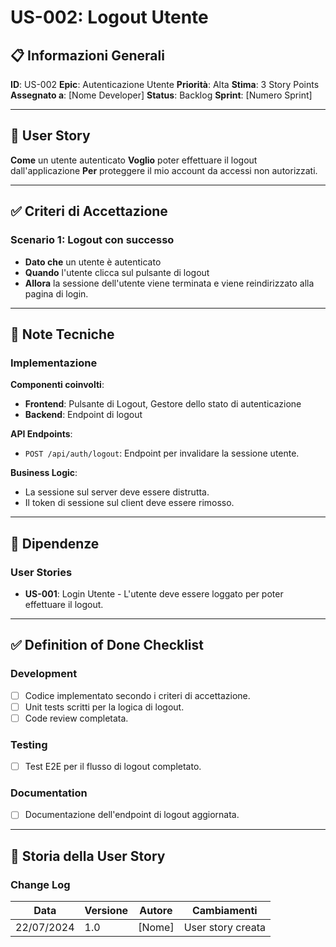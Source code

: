 # US-002: Logout Utente

## 📋 Informazioni Generali
**ID**: US-002
**Epic**: Autenticazione Utente
**Priorità**: Alta
**Stima**: 3 Story Points
**Assegnato a**: [Nome Developer]
**Status**: Backlog
**Sprint**: [Numero Sprint]

---

## 👤 User Story

**Come** un utente autenticato
**Voglio** poter effettuare il logout dall'applicazione
**Per** proteggere il mio account da accessi non autorizzati.

---

## ✅ Criteri di Accettazione

### Scenario 1: Logout con successo
- **Dato che** un utente è autenticato
- **Quando** l'utente clicca sul pulsante di logout
- **Allora** la sessione dell'utente viene terminata e viene reindirizzato alla pagina di login.

---

## 🔧 Note Tecniche

### Implementazione
**Componenti coinvolti**:
- **Frontend**: Pulsante di Logout, Gestore dello stato di autenticazione
- **Backend**: Endpoint di logout

**API Endpoints**:
- `POST /api/auth/logout`: Endpoint per invalidare la sessione utente.

**Business Logic**:
- La sessione sul server deve essere distrutta.
- Il token di sessione sul client deve essere rimosso.

---

## 🔗 Dipendenze

### User Stories
- **US-001**: Login Utente - L'utente deve essere loggato per poter effettuare il logout.

---

## ✅ Definition of Done Checklist

### Development
- [ ] Codice implementato secondo i criteri di accettazione.
- [ ] Unit tests scritti per la logica di logout.
- [ ] Code review completata.

### Testing
- [ ] Test E2E per il flusso di logout completato.

### Documentation
- [ ] Documentazione dell'endpoint di logout aggiornata.

---

## 📅 Storia della User Story

### Change Log
| Data | Versione | Autore | Cambiamenti |
|---|---|---|---|
| 22/07/2024 | 1.0 | [Nome] | User story creata |
